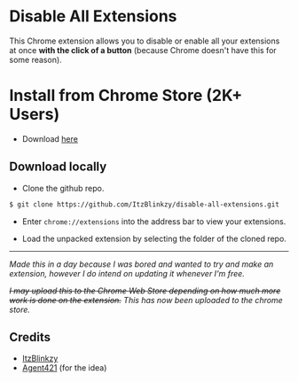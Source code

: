 # Disable All Extensions 
This Chrome extension allows you to disable or enable all your extensions at once **with the click of a button** (because Chrome doesn't have this for some reason).


# Install from Chrome Store (2K+ Users)
* Download [here](https://chrome.google.com/webstore/detail/disable-all-extensions/ailfldpmpboolaihojfagmmfbhcgohne)

## Download locally
* Clone the github repo.
```bash
$ git clone https://github.com/ItzBlinkzy/disable-all-extensions.git
```
* Enter `chrome://extensions` into the address bar to view your extensions.

* Load the unpacked extension by selecting the folder of the cloned repo.
----
_Made this in a day because I was bored and wanted to try and make an extension, however I do intend on updating it whenever I'm free._

~~_I may upload this to the Chrome Web Store depending on how much more work is done on the extension._~~
_This has now been uploaded to the chrome store._
## 
## Credits
* [ItzBlinkzy](https://github.com/ItzBlinkzy)
* [Agent421](https://github.com/Agent421) (for the idea)
